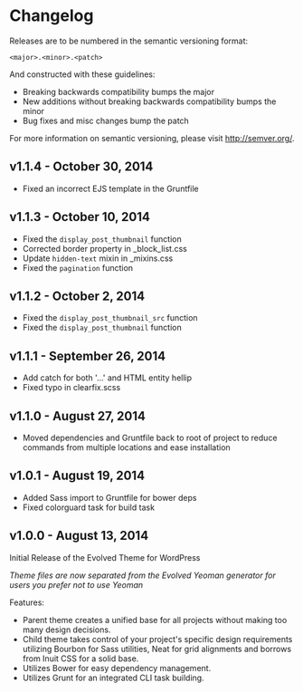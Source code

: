 # Changelog

Releases are to be numbered in the semantic versioning format:

`<major>.<minor>.<patch>`

And constructed with these guidelines:

* Breaking backwards compatibility bumps the major
* New additions without breaking backwards compatibility bumps the minor
* Bug fixes and misc changes bump the patch

For more information on semantic versioning, please visit http://semver.org/.

## v1.1.4 - October 30, 2014
* Fixed an incorrect EJS template in the Gruntfile

## v1.1.3 - October 10, 2014
* Fixed the `display_post_thumbnail` function
* Corrected border property in \_block\_list.css
* Update `hidden-text` mixin in \_mixins.css
* Fixed the `pagination` function

## v1.1.2 - October 2, 2014

* Fixed the `display_post_thumbnail_src` function
* Fixed the `display_post_thumbnail` function

## v1.1.1 - September 26, 2014

* Add catch for both '...' and HTML entity hellip
* Fixed typo in clearfix.scss

## v1.1.0 - August 27, 2014

* Moved dependencies and Gruntfile back to root of project to reduce commands from multiple locations and ease installation

## v1.0.1 - August 19, 2014

* Added Sass import to Gruntfile for bower deps
* Fixed colorguard task for build task

## v1.0.0 - August 13, 2014

Initial Release of the Evolved Theme for WordPress

*Theme files are now separated from the Evolved Yeoman generator for users you prefer not to use Yeoman*

Features:

* Parent theme creates a unified base for all projects without making too many design decisions.
* Child theme takes control of your project's specific design requirements utilizing Bourbon for Sass utilities, Neat for grid alignments and borrows from Inuit CSS for a solid base.
* Utilizes Bower for easy dependency management.
* Utilizes Grunt for an integrated CLI task building.
